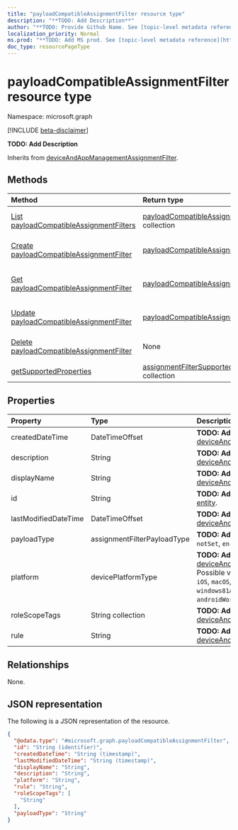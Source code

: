 ```yaml
---
title: "payloadCompatibleAssignmentFilter resource type"
description: "**TODO: Add Description**"
author: "**TODO: Provide Github Name. See [topic-level metadata reference](https://msgo.azurewebsites.net/add/document/guidelines/metadata.html#topic-level-metadata)**"
localization_priority: Normal
ms.prod: "**TODO: Add MS prod. See [topic-level metadata reference](https://msgo.azurewebsites.net/add/document/guidelines/metadata.html#topic-level-metadata)**"
doc_type: resourcePageType
---
```


# payloadCompatibleAssignmentFilter resource type

Namespace: microsoft.graph

[!INCLUDE [beta-disclaimer](../../includes/beta-disclaimer.md)]

**TODO: Add Description**


Inherits from [deviceAndAppManagementAssignmentFilter](../resources/intune-deviceandappmanagementassignmentfilter.md).

## Methods
|Method|Return type|Description|
|:---|:---|:---|
|[List payloadCompatibleAssignmentFilters](../api/intune-payloadcompatibleassignmentfilter-list.md)|[payloadCompatibleAssignmentFilter](../resources/intune-payloadcompatibleassignmentfilter.md) collection|Get a list of the [payloadCompatibleAssignmentFilter](../resources/intune-payloadcompatibleassignmentfilter.md) objects and their properties.|
|[Create payloadCompatibleAssignmentFilter](../api/intune-payloadcompatibleassignmentfilter-create.md)|[payloadCompatibleAssignmentFilter](../resources/intune-payloadcompatibleassignmentfilter.md)|Create a new [payloadCompatibleAssignmentFilter](../resources/intune-payloadcompatibleassignmentfilter.md) object.|
|[Get payloadCompatibleAssignmentFilter](../api/intune-payloadcompatibleassignmentfilter-get.md)|[payloadCompatibleAssignmentFilter](../resources/intune-payloadcompatibleassignmentfilter.md)|Read the properties and relationships of a [payloadCompatibleAssignmentFilter](../resources/intune-payloadcompatibleassignmentfilter.md) object.|
|[Update payloadCompatibleAssignmentFilter](../api/intune-payloadcompatibleassignmentfilter-update.md)|[payloadCompatibleAssignmentFilter](../resources/intune-payloadcompatibleassignmentfilter.md)|Update the properties of a [payloadCompatibleAssignmentFilter](../resources/intune-payloadcompatibleassignmentfilter.md) object.|
|[Delete payloadCompatibleAssignmentFilter](../api/intune-payloadcompatibleassignmentfilter-delete.md)|None|Deletes a [payloadCompatibleAssignmentFilter](../resources/intune-payloadcompatibleassignmentfilter.md) object.|
|[getSupportedProperties](../api/intune-payloadcompatibleassignmentfilter-getsupportedproperties.md)|[assignmentFilterSupportedProperty](../resources/intune-assignmentfiltersupportedproperty.md) collection|**TODO: Add Description**|

## Properties
|Property|Type|Description|
|:---|:---|:---|
|createdDateTime|DateTimeOffset|**TODO: Add Description** Inherited from [deviceAndAppManagementAssignmentFilter](../resources/intune-deviceandappmanagementassignmentfilter.md).|
|description|String|**TODO: Add Description** Inherited from [deviceAndAppManagementAssignmentFilter](../resources/intune-deviceandappmanagementassignmentfilter.md).|
|displayName|String|**TODO: Add Description** Inherited from [deviceAndAppManagementAssignmentFilter](../resources/intune-deviceandappmanagementassignmentfilter.md).|
|id|String|**TODO: Add Description** Inherited from [entity](../resources/entity.md).|
|lastModifiedDateTime|DateTimeOffset|**TODO: Add Description** Inherited from [deviceAndAppManagementAssignmentFilter](../resources/intune-deviceandappmanagementassignmentfilter.md).|
|payloadType|assignmentFilterPayloadType|**TODO: Add Description**. Possible values are: `notSet`, `enrollmentRestrictions`.|
|platform|devicePlatformType|**TODO: Add Description** Inherited from [deviceAndAppManagementAssignmentFilter](../resources/intune-deviceandappmanagementassignmentfilter.md). Possible values are: `android`, `androidForWork`, `iOS`, `macOS`, `windowsPhone81`, `windows81AndLater`, `windows10AndLater`, `androidWorkProfile`, `unknown`, `androidAOSP`.|
|roleScopeTags|String collection|**TODO: Add Description** Inherited from [deviceAndAppManagementAssignmentFilter](../resources/intune-deviceandappmanagementassignmentfilter.md).|
|rule|String|**TODO: Add Description** Inherited from [deviceAndAppManagementAssignmentFilter](../resources/intune-deviceandappmanagementassignmentfilter.md).|

## Relationships
None.

## JSON representation
The following is a JSON representation of the resource.
<!-- {
  "blockType": "resource",
  "keyProperty": "id",
  "@odata.type": "microsoft.graph.payloadCompatibleAssignmentFilter",
  "baseType": "microsoft.graph.deviceAndAppManagementAssignmentFilter",
  "openType": false
}
-->
``` json
{
  "@odata.type": "#microsoft.graph.payloadCompatibleAssignmentFilter",
  "id": "String (identifier)",
  "createdDateTime": "String (timestamp)",
  "lastModifiedDateTime": "String (timestamp)",
  "displayName": "String",
  "description": "String",
  "platform": "String",
  "rule": "String",
  "roleScopeTags": [
    "String"
  ],
  "payloadType": "String"
}
```

